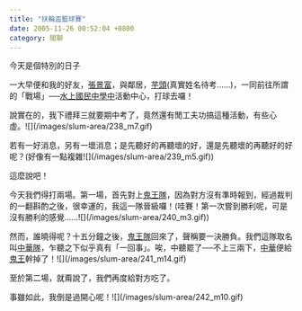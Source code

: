 ```yaml
---
title: "扶輪盃籃球賽"
date: 2005-11-26 00:52:04 +0800
category: 閒聊
---
```

<p>今天是個特別的日子</p><p>一大早便和我的好友，<u>張景富</u>，與鄰居，<u>芋頭</u>(真實姓名待考......)，一同前往所謂的「戰場」──<u>水上國民中學中</u>活動中心，打球去囉！</p><p>說實在的，我下禮拜三就要期中考了，竟然還有閒工夫功搞這種活動，有些心虛。![](/images/slum-area/238_m7.gif)</p><p /><p>若有一好消息，另有一壞消息；是先聽好的再聽壞的好，還是先聽壞的再聽好的好呢？(好像有一點複雜![](/images/slum-area/239_m5.gif))</p><p>這麼說吧！</p><p>今天我們得打兩場。第一場，首先對上<u>鬼王隊</u>，因為對方沒有準時報到，經過裁判的一翻斟酌之後，很幸運的，我這一隊晉級囉！(哇賽！第一次嘗到勝利呢，可是沒有勝利的感覺......![](/images/slum-area/240_m3.gif))</p><p>然而，誰曉得呢？十五分鐘之後，<u>鬼王隊</u>回來了，聲稱要一決勝負。我們這隊取名叫<u>中華隊</u>，乍聽之下似乎真有「一回事」。唉，中聽罷了──不上三兩下，<u>中華</u>便給<u>鬼王</u>幹掉了！![](/images/slum-area/241_m14.gif)</p><p>至於第二場，就甭說了，我們再度給對方吃了。</p><p>事雖如此，我倒是過開心呢！![](/images/slum-area/242_m10.gif)</p>

